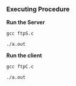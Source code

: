 ### Executing Procedure


<b> Run the Server</b>

`gcc ftpS.c`

`./a.out`


<b> Run the client </b>

`gcc ftpC.c`

`./a.out`